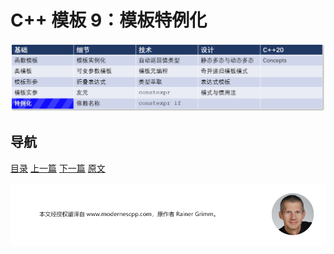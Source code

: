 # C++ 模板 9：模板特例化

![特例化](img/特例化.png)

## 导航

[目录](目录.md)	[上一篇](模板8.md)	[下一篇](10.md)	[原文](http://www.modernescpp.com/index.php/template-specialization)

![](./img/tail.png)
